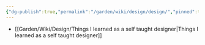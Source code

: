 ```yaml
---
{"dg-publish":true,"permalink":"/garden/wiki/design/design/","pinned":true}
---
```



- [[Garden/Wiki/Design/Things I learned as a self taught designer\|Things I learned as a self taught designer]]


